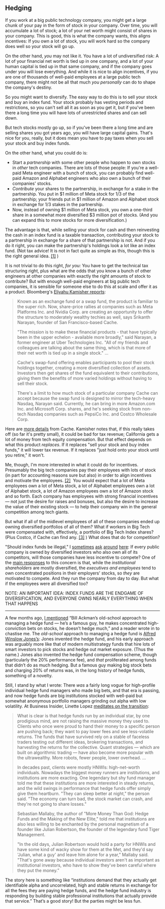 
## Hedging

If you work at a big public technology company, you might get a large chunk of your pay in the form of stock in your company. Over time, you will accumulate a lot of stock; a lot of your net worth might consist of shares in your company. This is good, this is what the company wants, this aligns incentives: If you own a lot of stock, you will work hard so the company does well so your stock will go up.

On the other hand, _you_ may not like it. You have a lot of undiversified risk: A lot of your financial net worth is tied up in one company, and a lot of your human capital is tied up in that same company, and if the company goes under you will lose everything. And while it is nice to align incentives, if you are one of thousands of well-paid employees at a large public tech company, there might not be all that much _you personally_ can do to shape the company's destiny.

So you might want to diversify. The easy way to do this is to sell your stock and buy an index fund. Your stock probably has vesting periods and restrictions, so you can't sell all it as soon as you get it, but if you've been there a long time you will have lots of unrestricted shares and can sell down.

But tech stocks mostly go up, so if you've been there a long time and are selling shares you got years ago, you will have large capital gains. That's nice for you, really, but it does mean you have to pay taxes when you sell your stock and buy index funds. 

On the other hand, what you could do is:

- Start a _partnership_ with some other people who happen to own stocks in _other_ tech companies. There are lots of those people: If you're a well-paid Meta engineer with a bunch of stock, you can probably find well-paid Amazon and Alphabet engineers who also own a bunch of their companies' stocks.
- _Contribute_ your shares to the partnership, in exchange for a stake in the partnership. You put in $1 million of Meta stock for 1/3 of the partnership; your friends put in $1 million of Amazon and Alphabet stock in exchange for 1/3 stakes in the partnership.
- Now, instead of owning $1 million of Meta stock, you own a one-third share in a somewhat more diversified $3 million pot of stocks. (And you can expand this to more stocks for more diversification.)

The advantage is that, while selling your stock for cash and then reinvesting the cash in an index fund is a taxable transaction, contributing your stock to a partnership in exchange for a share of that partnership is not. And if you do it right, you can make the partnership's holdings look a lot like an index fund. (Not tax advice! It is not in fact quite as simple as this, though this is the right general idea. [[1]](imap://dave%40stucky%2Etech@mail.stucky.tech:993/fetch%3EUID%3E.INBOX%3E4915#footnote-1) )

It is not trivial to do this right, _for you:_ You have to get the technical tax structuring right, plus what are the odds that you know a bunch of other engineers at other companies with exactly the right amounts of stock to contribute? But with enough well-paid engineers at big public tech companies, it is sensible for someone else to do this at scale and offer it as a product. Bloomberg's [Eliyahu Kamisher reports](https://link.mail.bloombergbusiness.com/click/35003841.260818/aHR0cHM6Ly93d3cuYmxvb21iZXJnLmNvbS9uZXdzL2FydGljbGVzLzIwMjQtMDQtMTEvdGVjaC1taWxsaW9uYWlyZXMtY2hhc2UtYmlsbGlvbmFpcmUtdGF4LXNoaWVsZHMtd2l0aC1zd2FwLWZ1bmQ_Y21waWQ9QkJEMDQxMTI0X01PTkVZU1RVRkYmdXRtX21lZGl1bT1lbWFpbCZ1dG1fc291cmNlPW5ld3NsZXR0ZXImdXRtX3Rlcm09MjQwNDExJnV0bV9jYW1wYWlnbj1tb25leXN0dWZm/60e87ce39a995a4b1a2deb96Bb9d4e51b):

> Known as an exchange fund or a swap fund, the product is familiar to the super rich. Now, share-price rallies at companies such as Meta Platforms Inc. and Nvidia Corp. are creating an opportunity to offer the structure to moderately wealthy techies as well, says Srikanth Narayan, founder of San Francisco-based Cache.
> 
> "The mission is to make these financial products - that have typically been in the upper echelon - available more broadly," said Narayan, a former engineer at Uber Technologies Inc. "All of my friends and colleagues are talking about the same thing, which is that more of their net worth is tied up in a single stock." …
> 
> Cache's swap-fund offering enables participants to pool their stock holdings together, creating a more diversified collection of assets. Investors then get shares of the fund equivalent to their contributions, giving them the benefits of more varied holdings without having to sell their stock.
> 
> There's a limit to how much stock of a particular company Cache can accept because the swap fund is designed to mirror the tech-heavy Nasdaq, Narayan said. Currently, he can bring in more Amazon.com Inc. and Microsoft Corp. shares, and he's seeking stock from non-tech Nasdaq companies such as PepsiCo Inc. and Costco Wholesale Corp.

Here are [more details](https://link.mail.bloombergbusiness.com/click/35003841.260818/aHR0cHM6Ly91c2VjYWNoZS5jb20vcHJvZHVjdC9leGNoYW5nZS1mdW5kcw/60e87ce39a995a4b1a2deb96Bbfce0c6b) from Cache. Kamisher notes that, if this really takes off (so far it's pretty small), it could be bad for tax revenue; California gets a lot of money from tech equity compensation. But that effect depends on what this product _replaces_. If it replaces "sell your stock and buy index funds," it will lower tax revenue. If it replaces "just hold onto your stock until you retire," it won't.

Me, though, I'm more interested in what it could do for incentives. Presumably the big tech companies pay their employees with lots of stock (in part for accounting reasons sure but also) in order to align incentives and motivate the employees. [[2]](imap://dave%40stucky%2Etech@mail.stucky.tech:993/fetch%3EUID%3E.INBOX%3E4915#footnote-2)  You would expect that a lot of Meta employees own a lot of Meta stock, a lot of Alphabet employees own a lot of Alphabet stock, a lot of Amazon employees own a lot of Amazon stock and so forth. Each company has employees with strong financial incentives — not just the desire for raises and bonuses, but also the desire to increase the value of their existing stock — to help their company win in the general competition among tech giants.

But what if all of the midlevel employees of all of these companies ended up owning diversified portfolios of all of them? What if workers in Big Tech were compensated with, effectively, a portfolio of Big Tech Index shares? (Plus Costco, if Cache can find any. [[3]](imap://dave%40stucky%2Etech@mail.stucky.tech:993/fetch%3EUID%3E.INBOX%3E4915#footnote-3) ) What does that do for competition?

"Should index funds be illegal," I [sometimes](https://link.mail.bloombergbusiness.com/click/35003841.260818/aHR0cHM6Ly93d3cuYmxvb21iZXJnLmNvbS9vcGluaW9uL2FydGljbGVzLzIwMjQtMDQtMDIvYS1oZWRnZS1mdW5kLXRoYXQtcy1hbHNvLWEtbmV3c3BhcGVyP2NtcGlkPUJCRDA0MTEyNF9NT05FWVNUVUZGJnV0bV9tZWRpdW09ZW1haWwmdXRtX3NvdXJjZT1uZXdzbGV0dGVyJnV0bV90ZXJtPTI0MDQxMSZ1dG1fY2FtcGFpZ249bW9uZXlzdHVmZg/60e87ce39a995a4b1a2deb96B04329024) [ask](https://link.mail.bloombergbusiness.com/click/35003841.260818/aHR0cHM6Ly93d3cuYmxvb21iZXJnLmNvbS9vcGluaW9uL2FydGljbGVzLzIwMTUtMDQtMTYvc2hvdWxkLW11dHVhbC1mdW5kcy1iZS1pbGxlZ2FsLT9jbXBpZD1CQkQwNDExMjRfTU9ORVlTVFVGRiZ1dG1fbWVkaXVtPWVtYWlsJnV0bV9zb3VyY2U9bmV3c2xldHRlciZ1dG1fdGVybT0yNDA0MTEmdXRtX2NhbXBhaWduPW1vbmV5c3R1ZmY/60e87ce39a995a4b1a2deb96B2396d19d) [around](https://link.mail.bloombergbusiness.com/click/35003841.260818/aHR0cHM6Ly93d3cuYmxvb21iZXJnLmNvbS9vcGluaW9uL25ld3NsZXR0ZXJzLzIwMTgtMTItMDcvbW9uZXktc3R1ZmYtcmVndWxhdG9ycy1hc2staWYtaW5kZXgtZnVuZHMtYXJlLWJhZD9jbXBpZD1CQkQwNDExMjRfTU9ORVlTVFVGRiZ1dG1fbWVkaXVtPWVtYWlsJnV0bV9zb3VyY2U9bmV3c2xldHRlciZ1dG1fdGVybT0yNDA0MTEmdXRtX2NhbXBhaWduPW1vbmV5c3R1ZmY/60e87ce39a995a4b1a2deb96B83e29b6c) [here](https://link.mail.bloombergbusiness.com/click/35003841.260818/aHR0cHM6Ly93d3cuYmxvb21iZXJnLmNvbS9vcGluaW9uL25ld3NsZXR0ZXJzLzIwMTgtMTItMDcvbW9uZXktc3R1ZmYtcmVndWxhdG9ycy1hc2staWYtaW5kZXgtZnVuZHMtYXJlLWJhZD9jbXBpZD1CQkQwNDExMjRfTU9ORVlTVFVGRiZ1dG1fbWVkaXVtPWVtYWlsJnV0bV9zb3VyY2U9bmV3c2xldHRlciZ1dG1fdGVybT0yNDA0MTEmdXRtX2NhbXBhaWduPW1vbmV5c3R1ZmY/60e87ce39a995a4b1a2deb96C83e29b6c): If every public company is owned by diversified investors who also own all of its competitors, will those companies have less incentive to compete? One of the [main responses](https://link.mail.bloombergbusiness.com/click/35003841.260818/aHR0cHM6Ly93d3cuYmxvb21iZXJnLmNvbS9vcGluaW9uL2FydGljbGVzLzIwMjMtMDYtMjIvZG9lcy1tYXJrLXp1Y2tlcmJlcmctb3duLXRvby1tdWNoLW1ldGE_Y21waWQ9QkJEMDQxMTI0X01PTkVZU1RVRkYmdXRtX21lZGl1bT1lbWFpbCZ1dG1fc291cmNlPW5ld3NsZXR0ZXImdXRtX3Rlcm09MjQwNDExJnV0bV9jYW1wYWlnbj1tb25leXN0dWZm/60e87ce39a995a4b1a2deb96B858b2171) to this concern is that, while the _institutional shareholders_ are mostly diversified, the _executives and employees_ tend to own concentrated positions in their employers' stocks, so _they_ are motivated to compete. And they run the company from day to day. But what if the employees were all diversified too?

NOTE: AN IMPORTANT IDEA: INDEX FUNDS ARE THE ENDGAME OF DIVERSIFICATION, AND EVERYONE OWNS NEARLY EVERYTHING WHEN THAT HAPPENS

--- 

A few months ago, [I mentioned](https://link.mail.bloombergbusiness.com/click/36159276.205878/aHR0cHM6Ly93d3cuYmxvb21iZXJnLmNvbS9vcGluaW9uL2FydGljbGVzLzIwMjQtMDItMjAvYmlsbC1hY2ttYW4tcy1zdG9ja3Mtd2VudC11cD9jbXBpZD1CQkQwNzIzMjRfTU9ORVlTVFVGRiZ1dG1fbWVkaXVtPWVtYWlsJnV0bV9zb3VyY2U9bmV3c2xldHRlciZ1dG1fdGVybT0yNDA3MjMmdXRtX2NhbXBhaWduPW1vbmV5c3R1ZmY/60e87ce39a995a4b1a2deb96B59dc17e6) “Bill Ackman’s old-school approach to managing a hedge fund — he’s a famous guy, he makes concentrated high-conviction bets on stocks, he doesn’t hedge much,” and a reader wrote in to chastise me. The _old-school_ approach to managing a hedge fund is [Alfred Winslow Jones’s](https://link.mail.bloombergbusiness.com/click/36159276.205878/aHR0cHM6Ly9lbi53aWtpcGVkaWEub3JnL3dpa2kvQWxmcmVkX1dpbnNsb3dfSm9uZXM/60e87ce39a995a4b1a2deb96B8e1aeb38): Jones invented the hedge fund, and his early approach was arguably more like that of modern multistrategy funds that hire lots of smart investors to pick stocks and hedge out market exposure. (Thus the name.) Jones also invented the hedge fund compensation scheme, though (particularly the 20% performance fee), and _that_ proliferated among funds that didn’t do as much hedging. But a famous guy making big stock bets and charging 20% of returns was, in the long history of hedge funds, something of a novelty.

Still, I stand by what I wrote: There _was_ a fairly long vogue for high-profile individual hedge fund managers who made big bets, and that era is passing, and now hedge funds are big institutions stocked with well-paid but somewhat anonymous portfolio managers grinding out alpha with low volatility. At Business Insider, Linette Lopez [meditates on the transition](https://link.mail.bloombergbusiness.com/click/36159276.205878/aHR0cHM6Ly93d3cuYnVzaW5lc3NpbnNpZGVyLmNvbS9kZWF0aC1oZWRnZS1mdW5kLXN1cGVyc3RhcnMtd2FsbC1zdHJlZXQtc3RvY2stbWFya2V0LXRpdGFucy1nb25lLTIwMjQtNw/60e87ce39a995a4b1a2deb96B2f1708af):

> What is clear is that hedge funds run by an individual star, by one prodigious mind, are not raising the massive money they used to. Clients who once were proud to hand their money to a specific person are pushing back; they want to pay lower fees and see less-volatile returns. The funds that have survived rely on a stable of faceless traders testing out different ideas, brokering transactions, and harvesting the returns for the collective. Quant strategies — which are built on algorithmic trading — have also become more popular with the ultrawealthy. More robots, fewer people, lower overhead. …
> 
> In decades past, clients were mostly HNWIs: high-net-worth individuals. Nowadays the biggest money runners are institutions, and institutions are more exacting. One legendary but shy fund manager told me that these institutions are more interested in steady returns, and the wild swings in performance that hedge funds offer simply give them heartburn. "They can sleep better at night," the person said. "The economy can turn bad, the stock market can crash, and they're not going to share losses."
> 
> Sebastian Mallaby, the author of "More Money Than God: Hedge Funds and the Making of the New Elite," told me that institutions are also less willing to be enchanted by the personal magnetism of a founder like Julian Robertson, the founder of the legendary fund Tiger Management.
> 
> "In the old days, Julian Robertson would hold a party for HNWIs and have some kind of wacky show for them at the Met, and they'd say 'Julian, what a guy' and leave him alone for a year," Mallaby said. "That's gone away because individual investors aren't as important as institutional investors, who have to show they've been careful where they put the money.”

The story here is something like “institutions demand that they actually get identifiable alpha and uncorrelated, high and stable returns in exchange for all the fees they are paying hedge funds, and the hedge fund industry is responding by building stable professional institutions that actually provide that service.” That’s a good story! But the parties might be less fun.